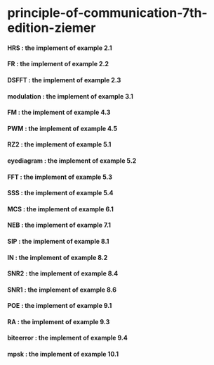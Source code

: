 # principle-of-communication-7th-edition-ziemer
#### HRS : the implement of example 2.1
#### FR : the implement of example 2.2
#### DSFFT : the implement of example 2.3
#### modulation : the implement of example 3.1
#### FM : the implement of example 4.3
#### PWM : the implement of example 4.5
#### RZ2 : the implement of example 5.1
#### eyediagram : the implement of example 5.2
#### FFT : the implement of example 5.3
#### SSS : the implement of example 5.4
#### MCS : the implement of example 6.1
#### NEB : the implement of example 7.1
#### SIP : the implement of example 8.1
#### IN : the implement of example 8.2
#### SNR2 : the implement of example 8.4
#### SNR1 : the implement of example 8.6
#### POE : the implement of example 9.1
#### RA : the implement of example 9.3
#### biteerror : the implement of example 9.4
#### mpsk : the implement of example 10.1
